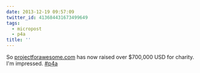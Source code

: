 ```yaml
---
date: 2013-12-19 09:57:09
twitter_id: 413684431673499649
tags:
  - micropost
  - p4a
title: ''
---
```


So [projectforawesome.com](http://projectforawesome.com/) has now raised over $700,000 USD for charity. I'm impressed. [#p4a](https://twitter.com/hashtag/p4a)
